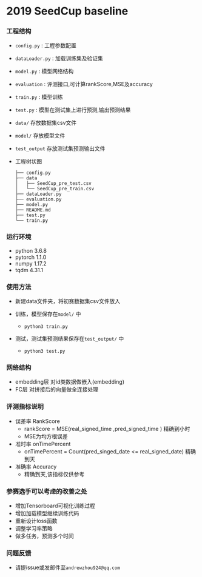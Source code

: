 # 2019 SeedCup baseline

### 工程结构
- `config.py` : 工程参数配置
- `dataLoader.py` : 加载训练集及验证集
- `model.py` : 模型网络结构
- `evaluation` : 评测接口,可计算rankScore,MSE及accuracy
- `train.py` : 模型训练
- `test.py`  : 模型在测试集上进行预测,输出预测结果
- `data/` 存放数据集csv文件
- `model/` 存放模型文件
- `test_output` 存放测试集预测输出文件

- 工程树状图
  ```
  ├── config.py
  ├── data
  │   ├── SeedCup_pre_test.csv
  │   └── SeedCup_pre_train.csv
  ├── dataLoader.py
  ├── evaluation.py
  ├── model.py
  ├── README.md
  ├── test.py
  └── train.py
  ```
### 运行环境

- python 3.6.8
- pytorch 1.1.0
- numpy 1.17.2
- tqdm 4.31.1

### 使用方法

- 新建data文件夹，将初赛数据集csv文件放入

- 训练，模型保存在`model/` 中
  - `python3 train.py`
- 测试，测试集预测结果保存在`test_output/` 中
  - `python3 test.py`

### 网络结构

- embedding层 对id类数据做嵌入(embedding)
- FC层 对拼接后的向量做全连接处理

### 评测指标说明
- 误差率 RankScore
  - rankScore = MSE(real_signed_time ,pred_signed_time ) 精确到小时
  - MSE为均方根误差
- 准时率 onTimePercent
  - onTimePercent = Count(pred_singed_date <= real_signed_date)  精确到天
- 准确率 Accuracy
  - 精确到天,该指标仅供参考

### 参赛选手可以考虑的改善之处

- 增加Tensorboard可视化训练过程
- 增加加载模型继续训练代码
- 重新设计loss函数
- 调整学习率策略
- 做多任务，预测多个时间

### 问题反馈
- 请提issue或发邮件至`andrewzhou924@qq.com`